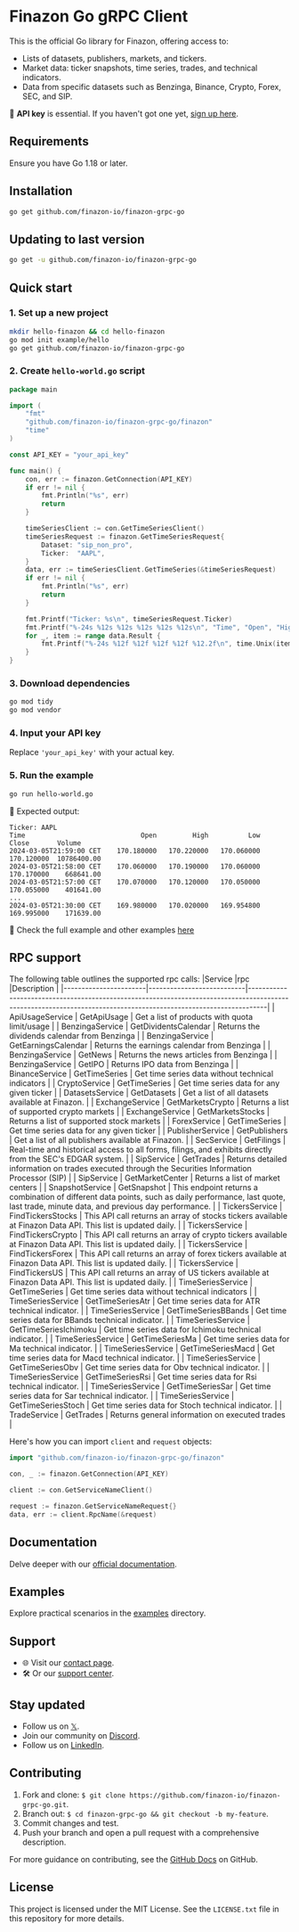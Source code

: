 # Finazon Go gRPC Client

This is the official Go library for Finazon, offering access to:
- Lists of datasets, publishers, markets, and tickers.
- Market data: ticker snapshots, time series, trades, and technical indicators.
- Data from specific datasets such as Benzinga, Binance, Crypto, Forex, SEC, and SIP.

🔑 **API key** is essential. If you haven't got one yet, [sign up here](https://finazon.io/).

## Requirements

Ensure you have Go 1.18 or later.

## Installation

```bash
go get github.com/finazon-io/finazon-grpc-go
```

## Updating to last version

```bash
go get -u github.com/finazon-io/finazon-grpc-go
```

## Quick start

### 1. Set up a new project
```bash
mkdir hello-finazon && cd hello-finazon
go mod init example/hello
go get github.com/finazon-io/finazon-grpc-go
```

### 2. Create `hello-world.go` script
```go
package main

import (
	"fmt"
	"github.com/finazon-io/finazon-grpc-go/finazon"
	"time"
)

const API_KEY = "your_api_key"

func main() {
	con, err := finazon.GetConnection(API_KEY)
	if err != nil {
		fmt.Println("%s", err)
		return
	}

	timeSeriesClient := con.GetTimeSeriesClient()
	timeSeriesRequest := finazon.GetTimeSeriesRequest{
		Dataset: "sip_non_pro",
		Ticker:  "AAPL",
	}
	data, err := timeSeriesClient.GetTimeSeries(&timeSeriesRequest)
	if err != nil {
		fmt.Println("%s", err)
		return
	}

	fmt.Printf("Ticker: %s\n", timeSeriesRequest.Ticker)
	fmt.Printf("%-24s %12s %12s %12s %12s %12s\n", "Time", "Open", "High", "Low", "Close", "Volume")
	for _, item := range data.Result {
		fmt.Printf("%-24s %12f %12f %12f %12f %12.2f\n", time.Unix(item.Timestamp, 0).Format("2006-01-02T15:04:05 MST"), item.Open, item.High, item.Low, item.Close, item.Volume)
	}
}
```

### 3. Download dependencies
```bash
go mod tidy
go mod vendor
```

### 4. Input your API key
Replace `'your_api_key'` with your actual key.

### 5. Run the example
```bash
go run hello-world.go
```

📝 Expected output:
```
Ticker: AAPL
Time                             Open         High          Low        Close       Volume
2024-03-05T21:59:00 CET    170.180000   170.220000   170.060000   170.120000  10786400.00
2024-03-05T21:58:00 CET    170.060000   170.190000   170.060000   170.170000    668641.00
2024-03-05T21:57:00 CET    170.070000   170.120000   170.050000   170.055000    401641.00
...
2024-03-05T21:30:00 CET    169.980000   170.020000   169.954800   169.995000    171639.00
```

👀 Check the full example and other examples [here](https://github.com/finazon-io/finazon-grpc-go/tree/master/examples)

## RPC support

The following table outlines the supported rpc calls:
|Service                |rpc                        |Description                                                                                                                                                      |
|-----------------------|---------------------------|-----------------------------------------------------------------------------------------------------------------------------------------------------------------|
| ApiUsageService       | GetApiUsage               | Get a list of products with quota limit/usage                                                                                                                   |
| BenzingaService       | GetDividentsCalendar      | Returns the dividends calendar from Benzinga                                                                                                                    |
| BenzingaService       | GetEarningsCalendar       | Returns the earnings calendar from Benzinga                                                                                                                     |
| BenzingaService       | GetNews                   | Returns the news articles from Benzinga                                                                                                                         |
| BenzingaService       | GetIPO                    | Returns IPO data from Benzinga                                                                                                                                  |
| BinanceService        | GetTimeSeries             | Get time series data without technical indicators                                                                                                               |
| CryptoService         | GetTimeSeries             | Get time series data for any given ticker                                                                                                                       |
| DatasetsService       | GetDatasets               | Get a list of all datasets available at Finazon.                                                                                                                |
| ExchangeService       | GetMarketsCrypto          | Returns a list of supported crypto markets                                                                                                                      |
| ExchangeService       | GetMarketsStocks          | Returns a list of supported stock markets                                                                                                                       |
| ForexService          | GetTimeSeries             | Get time series data for any given ticker                                                                                                                       |
| PublisherService      | GetPublishers             | Get a list of all publishers available at Finazon.                                                                                                              |
| SecService            | GetFilings                | Real-time and historical access to all forms, filings, and exhibits directly from the SEC's EDGAR system.                                                       |
| SipService            | GetTrades                 | Returns detailed information on trades executed through the Securities Information Processor (SIP)                                                              |
| SipService            | GetMarketCenter           | Returns a list of market centers                                                                                                                                |
| SnapshotService       | GetSnapshot               | This endpoint returns a combination of different data points, such as daily performance, last quote, last trade, minute data, and previous day performance.     |
| TickersService        | FindTickersStocks         | This API call returns an array of stocks tickers available at Finazon Data API. This list is updated daily.                                                     |
| TickersService        | FindTickersCrypto         | This API call returns an array of crypto tickers available at Finazon Data API. This list is updated daily.                                                     |
| TickersService        | FindTickersForex          | This API call returns an array of forex tickers available at Finazon Data API. This list is updated daily.                                                      |
| TickersService        | FindTickersUS             | This API call returns an array of US tickers available at Finazon Data API. This list is updated daily.                                                         |
| TimeSeriesService     | GetTimeSeries             | Get time series data without technical indicators                                                                                                               |
| TimeSeriesService     | GetTimeSeriesAtr          | Get time series data for ATR technical indicator.                                                                                                               |
| TimeSeriesService     | GetTimeSeriesBBands       | Get time series data for BBands technical indicator.                                                                                                            |
| TimeSeriesService     | GetTimeSeriesIchimoku     | Get time series data for Ichimoku technical indicator.                                                                                                          |
| TimeSeriesService     | GetTimeSeriesMa           | Get time series data for Ma technical indicator.                                                                                                                |
| TimeSeriesService     | GetTimeSeriesMacd         | Get time series data for Macd technical indicator.                                                                                                              |
| TimeSeriesService     | GetTimeSeriesObv          | Get time series data for Obv technical indicator.                                                                                                               |
| TimeSeriesService     | GetTimeSeriesRsi          | Get time series data for Rsi technical indicator.                                                                                                               |
| TimeSeriesService     | GetTimeSeriesSar          | Get time series data for Sar technical indicator.                                                                                                               |
| TimeSeriesService     | GetTimeSeriesStoch        | Get time series data for Stoch technical indicator.                                                                                                             |
| TradeService          | GetTrades                 | Returns general information on executed trades                                                                                                                  |

Here's how you can import `client` and `request` objects:
```go
import "github.com/finazon-io/finazon-grpc-go/finazon"

con, _ := finazon.GetConnection(API_KEY)

client := con.GetServiceNameClient()

request := finazon.GetServiceNameRequest{}
data, err := client.RpcName(&request)
```

## Documentation
Delve deeper with our [official documentation](https://finazon.io/docs).

## Examples
Explore practical scenarios in the [examples](https://github.com/finazon-io/finazon-grpc-go/tree/master/examples) directory.

## Support
- 🌐 Visit our [contact page](https://finazon.io/contact-sales).
- 🛠 Or our [support center](https://support.finazon.io/en/).

## Stay updated
- Follow us on [𝕏](https://twitter.com/finazon_io).
- Join our community on [Discord](https://discord.gg/D5u4ZpB7w7).
- Follow us on [LinkedIn](https://www.linkedin.com/company/finazon).

## Contributing
1. Fork and clone: `$ git clone https://github.com/finazon-io/finazon-grpc-go.git`.
2. Branch out: `$ cd finazon-grpc-go && git checkout -b my-feature`.
3. Commit changes and test.
4. Push your branch and open a pull request with a comprehensive description.

For more guidance on contributing, see the [GitHub Docs](https://docs.github.com/en/get-started/quickstart/contributing-to-projects) on GitHub.

## License

This project is licensed under the MIT License. See the `LICENSE.txt` file in this repository for more details.